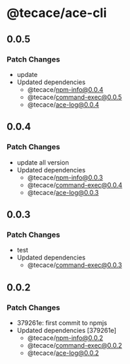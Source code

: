 # @tecace/ace-cli

## 0.0.5

### Patch Changes

- update
- Updated dependencies
  - @tecace/npm-info@0.0.4
  - @tecace/command-exec@0.0.5
  - @tecace/ace-log@0.0.4

## 0.0.4

### Patch Changes

- update all version
- Updated dependencies
  - @tecace/npm-info@0.0.3
  - @tecace/command-exec@0.0.4
  - @tecace/ace-log@0.0.3

## 0.0.3

### Patch Changes

- test
- Updated dependencies
  - @tecace/command-exec@0.0.3

## 0.0.2

### Patch Changes

- 379261e: first commit to npmjs
- Updated dependencies [379261e]
  - @tecace/npm-info@0.0.2
  - @tecace/command-exec@0.0.2
  - @tecace/ace-log@0.0.2
